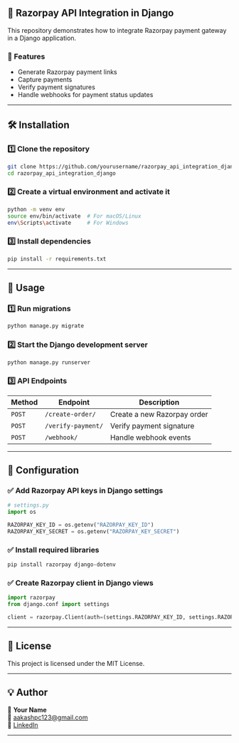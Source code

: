 
## 🚀 Razorpay API Integration in Django

This repository demonstrates how to integrate Razorpay payment gateway in a Django application.

### 📌 Features
- Generate Razorpay payment links
- Capture payments
- Verify payment signatures
- Handle webhooks for payment status updates

---

## 🛠️ Installation

### 1️⃣ Clone the repository
```sh
git clone https://github.com/yourusername/razorpay_api_integration_django.git
cd razorpay_api_integration_django
```

### 2️⃣ Create a virtual environment and activate it
```sh
python -m venv env
source env/bin/activate  # For macOS/Linux
env\Scripts\activate     # For Windows
```

### 3️⃣ Install dependencies
```sh
pip install -r requirements.txt
```


---

## 🚀 Usage

### 1️⃣ Run migrations
```sh
python manage.py migrate
```

### 2️⃣ Start the Django development server
```sh
python manage.py runserver
```

### 3️⃣ API Endpoints

| Method | Endpoint | Description |
|--------|---------|-------------|
| `POST` | `/create-order/` | Create a new Razorpay order |
| `POST` | `/verify-payment/` | Verify payment signature |
| `POST` | `/webhook/` | Handle webhook events |

---

## 🔧 Configuration

### ✅ Add Razorpay API keys in Django settings
```python
# settings.py
import os

RAZORPAY_KEY_ID = os.getenv("RAZORPAY_KEY_ID")
RAZORPAY_KEY_SECRET = os.getenv("RAZORPAY_KEY_SECRET")
```

### ✅ Install required libraries
```sh
pip install razorpay django-dotenv
```

### ✅ Create Razorpay client in Django views
```python
import razorpay
from django.conf import settings

client = razorpay.Client(auth=(settings.RAZORPAY_KEY_ID, settings.RAZORPAY_KEY_SECRET))
```

---

## 📜 License
This project is licensed under the MIT License.

---

## 💡 Author
👤 **Your Name**  
📧 aakashpc123@gmail.com  
🔗 [LinkedIn](https://www.linkedin.com/in/aakash-s-2209a1257)  

---



